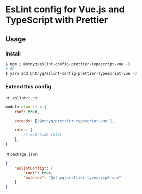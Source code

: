 # EsLint config for Vue.js and TypeScript with Prettier

## Usage

### Install

```bash
$ npm i @ntnyq/eslint-config-prettier-typescript-vue -D
# OR
$ yarn add @ntnyq/eslint-config-prettier-typescript-vue -D
```

### Extend this config

in `.eslintrc.js`

```js
module.exports = {
    root: true,

    extends: ['@ntnyq/prettier-typescript-vue'],

    rules: {
        // Override rules
    },
}
```

in `package.json`

```json
{
    "eslintConfig": {
        "root": true,
        "extends": "@ntnyq/prettier-typescript-vue"
    }
}
```
